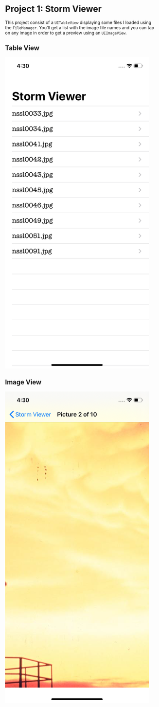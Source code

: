 # Project 1: Storm Viewer
This project consist of a `UITableView` displaying some files I loaded using the `FileManager`. You'll get a list with the image file names and you can
tap on any image in order to get a preview using an `UIImageView`.

## Table View
![Table View](https://github.com/jcbages/100DaysOfSwift/blob/master/Project1/screenshots/screenshot1.png)

## Image View
![Image View](https://github.com/jcbages/100DaysOfSwift/blob/master/Project1/screenshots/screenshot2.png)
